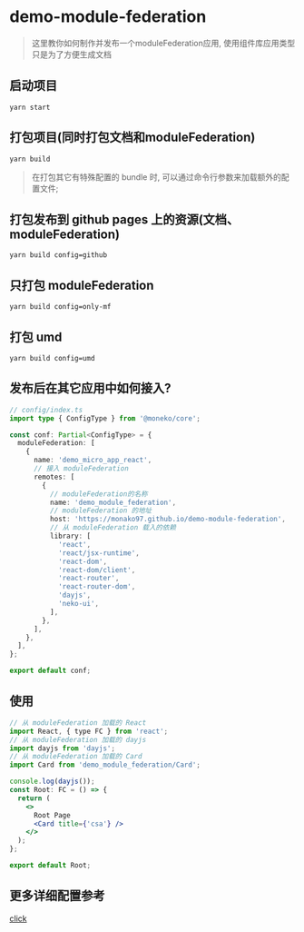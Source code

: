 # demo-module-federation

> 这里教你如何制作并发布一个moduleFederation应用, 使用组件库应用类型只是为了方便生成文档

## 启动项目

```shell
yarn start
```

## 打包项目(同时打包文档和moduleFederation)

```shell
yarn build
```

> 在打包其它有特殊配置的 bundle 时, 可以通过命令行参数来加载额外的配置文件;

## 打包发布到 github pages 上的资源(文档、moduleFederation)

```shell
yarn build config=github
```

## 只打包 moduleFederation

```shell
yarn build config=only-mf
```

## 打包 umd

```shell
yarn build config=umd
```

## 发布后在其它应用中如何接入?

```ts
// config/index.ts
import type { ConfigType } from '@moneko/core';

const conf: Partial<ConfigType> = {
  moduleFederation: [
    {
      name: 'demo_micro_app_react',
      // 接入 moduleFederation
      remotes: [
        {
          // moduleFederation的名称
          name: 'demo_module_federation',
          // moduleFederation 的地址
          host: 'https://monako97.github.io/demo-module-federation',
          // 从 moduleFederation 载入的依赖
          library: [
            'react',
            'react/jsx-runtime',
            'react-dom',
            'react-dom/client',
            'react-router',
            'react-router-dom',
            'dayjs',
            'neko-ui',
          ],
        },
      ],
    },
  ],
};

export default conf;
```

## 使用

```jsx
// 从 moduleFederation 加载的 React
import React, { type FC } from 'react';
// 从 moduleFederation 加载的 dayjs
import dayjs from 'dayjs';
// 从 moduleFederation 加载的 Card
import Card from 'demo_module_federation/Card';

console.log(dayjs());
const Root: FC = () => {
  return (
    <>
      Root Page
      <Card title={'csa'} />
    </>
  );
};

export default Root;
```

## 更多详细配置参考

[click](https://monako97.github.io/neko-ui/@moneko/config)
